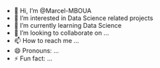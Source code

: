 - 👋 Hi, I’m @Marcel-MBOUA
- 👀 I’m interested in Data Science related projects
- 🌱 I’m currently learning Data Science
- 💞️ I’m looking to collaborate on ...
- 📫 How to reach me ...
- 😄 Pronouns: ...
- ⚡ Fun fact: ...

<!---
Marcel-MBOUA/Marcel-MBOUA is a ✨ special ✨ repository because its `README.md` (this file) appears on your GitHub profile.
You can click the Preview link to take a look at your changes.
--->
